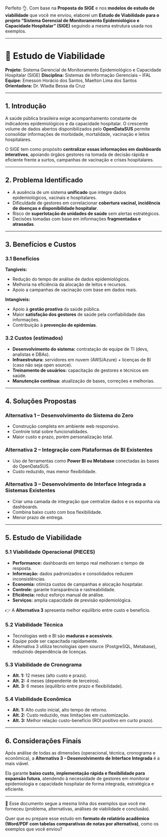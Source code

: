 Perfeito 👌. Com base na **Proposta do SIGE** e nos **modelos de estudo de viabilidade** que você me enviou, elaborei um **Estudo de Viabilidade para o projeto “Sistema Gerencial de Monitoramento Epidemiológico e Capacidade Hospitalar” (SIGE)** seguindo a mesma estrutura usada nos exemplos.

---

# 📑 Estudo de Viabilidade

**Projeto:** Sistema Gerencial de Monitoramento Epidemiológico e Capacidade Hospitalar (SIGE)
**Disciplina:** Sistemas de Informação Gerenciais – IFAL
**Equipe:** Emesson Horácio dos Santos, Maelton Lima dos Santos
**Orientadora:** Dr. Wladia Bessa da Cruz

---

## 1. Introdução

A saúde pública brasileira exige acompanhamento constante de indicadores epidemiológicos e da capacidade hospitalar. O crescente volume de dados abertos disponibilizados pelo **OpenDataSUS** permite consolidar informações de morbidade, mortalidade, vacinação e leitos hospitalares.

O SIGE tem como propósito **centralizar essas informações em dashboards interativos**, apoiando órgãos gestores na tomada de decisão rápida e eficiente frente a surtos, campanhas de vacinação e crises hospitalares.

---

## 2. Problema Identificado

* A ausência de um sistema **unificado** que integre dados epidemiológicos, vacinais e hospitalares.
* Dificuldade de gestores em correlacionar **cobertura vacinal, incidência de doenças e disponibilidade hospitalar**.
* Risco de **superlotação de unidades de saúde** sem alertas estratégicos.
* Decisões tomadas com base em informações **fragmentadas e atrasadas**.

---

## 3. Benefícios e Custos

### 3.1 Benefícios

**Tangíveis:**

* Redução do tempo de análise de dados epidemiológicos.
* Melhoria na eficiência da alocação de leitos e recursos.
* Apoio a campanhas de vacinação com base em dados reais.

**Intangíveis:**

* Apoio à **gestão proativa** da saúde pública.
* Maior **satisfação dos gestores** de saúde pela confiabilidade das informações.
* Contribuição à **prevenção de epidemias**.

### 3.2 Custos (estimados)

* **Desenvolvimento do sistema:** contratação de equipe de TI (devs, analistas e DBAs).
* **Infraestrutura:** servidores em nuvem (AWS/Azure) + licenças de BI (caso não seja open source).
* **Treinamento de usuários:** capacitação de gestores e técnicos em saúde.
* **Manutenção contínua:** atualização de bases, correções e melhorias.

---

## 4. Soluções Propostas

### Alternativa 1 – Desenvolvimento do Sistema do Zero

* Construção completa em ambiente web responsivo.
* Controle total sobre funcionalidades.
* Maior custo e prazo, porém personalização total.

### Alternativa 2 – Integração com Plataformas de BI Existentes

* Uso de ferramentas como **Power BI ou Metabase** conectadas às bases do OpenDataSUS.
* Custo reduzido, mas menor flexibilidade.

### Alternativa 3 – Desenvolvimento de Interface Integrada a Sistemas Existentes

* Criar uma camada de integração que centralize dados e os exponha via dashboards.
* Combina baixo custo com boa flexibilidade.
* Menor prazo de entrega.

---

## 5. Estudo de Viabilidade

### 5.1 Viabilidade Operacional (PIECES)

* **Performance:** dashboards em tempo real melhoram o tempo de resposta.
* **Informação:** dados padronizados e consolidados reduzem inconsistências.
* **Economia:** otimiza custos de campanhas e alocação hospitalar.
* **Controle:** garante transparência e rastreabilidade.
* **Eficiência:** reduz esforço manual de análise.
* **Serviços:** amplia capacidade de previsão epidemiológica.

👉 A **Alternativa 3** apresenta melhor equilíbrio entre custo e benefício.

### 5.2 Viabilidade Técnica

* Tecnologias web e BI são **maduras e acessíveis**.
* Equipe pode ser capacitada rapidamente.
* Alternativa 3 utiliza tecnologias open source (PostgreSQL, Metabase), reduzindo dependência de licenças.

### 5.3 Viabilidade de Cronograma

* **Alt. 1:** 12 meses (alto custo e prazo).
* **Alt. 2:** 4 meses (dependente de terceiros).
* **Alt. 3:** 6 meses (equilíbrio entre prazo e flexibilidade).

### 5.4 Viabilidade Econômica

* **Alt. 1:** Alto custo inicial, alto tempo de retorno.
* **Alt. 2:** Custo reduzido, mas limitações em customização.
* **Alt. 3:** Melhor relação custo-benefício (ROI positivo em curto prazo).

---

## 6. Considerações Finais

Após análise de todas as dimensões (operacional, técnica, cronograma e econômica), a **Alternativa 3 – Desenvolvimento de Interface Integrada** é a mais viável.

Ela garante **baixo custo, implementação rápida e flexibilidade para expansão futura**, atendendo à necessidade de gestores em monitorar epidemiologia e capacidade hospitalar de forma integrada, estratégica e eficiente.

---

📌 Esse documento segue a mesma linha dos exemplos que você me forneceu (problema, alternativas, análises de viabilidade e conclusão).

Quer que eu prepare esse estudo em **formato de relatório acadêmico (Word/PDF com tabelas comparativas de notas por alternativa)**, como os exemplos que você enviou?
